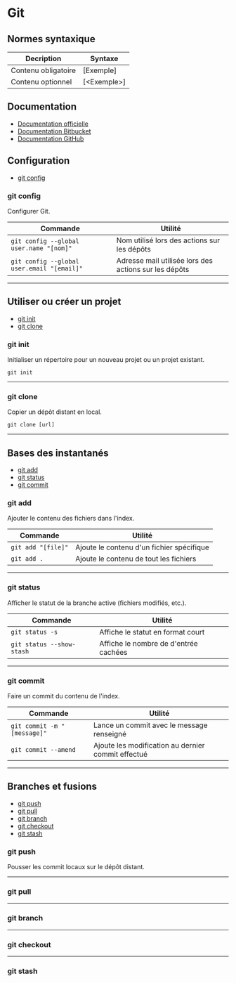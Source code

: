 # Git

## Normes syntaxique

|Decription          |Syntaxe          |
|--------------------|-----------------|
|Contenu obligatoire |\[Exemple\]      |
|Contenu optionnel   | \[\<Exemple\>\] |

## Documentation

- [Documentation officielle](https://git-scm.com/docs)
- [Documentation Bitbucket](https://www.atlassian.com/git/tutorials)
- [Documentation GitHub](https://guides.github.com/introduction/git-handbook/#basic-git)

## Configuration

- [git config](#git-config)

### git config

Configurer Git.

|Commande                                     |Utilité                                               |
|---------------------------------------------|------------------------------------------------------|
|``git config --global user.name "[nom]"``    |Nom utilisé lors des actions sur les dépôts           |
|``git config --global user.email "[email]"`` |Adresse mail utilisée lors des actions sur les dépôts |

---

## Utiliser ou créer un projet

- [git init](#git-init)
- [git clone](#git-clone)

### git init

Initialiser un répertoire pour un nouveau projet ou un projet existant.

``git init``

---

### git clone

Copier un dépôt distant en local.

``git clone [url]``

---

## Bases des instantanés

- [git add](#git-add)
- [git status](#git-status)
- [git commit](#git-commit)

### git add

Ajouter le contenu des fichiers dans l'index.

|Commande             |Utilité                                   |
|---------------------|------------------------------------------|
|``git add "[file]"`` |Ajoute le contenu d'un fichier spécifique |
|``git add .``        |Ajoute le contenu de tout les fichiers    |

---

### git status

Afficher le statut de la branche active (fichiers modifiés, etc.).

|Commande                    |Utilité                               |
|----------------------------|--------------------------------------|
|``git status -s``           |Affiche le statut en format court     |
|``git status --show-stash`` |Affiche le nombre de d'entrée cachées |

---

### git commit

Faire un commit du contenu de l'index.

|Commande                      |Utilité                                            |
|------------------------------|---------------------------------------------------|
|``git commit -m "[message]"`` |Lance un commit avec le message renseigné          |
|``git commit --amend``        |Ajoute les modification au dernier commit effectué |

---

## Branches et fusions

- [git push](#git-push)
- [git pull](#git-pull)
- [git branch](#git-branch)
- [git checkout](#git-checkout)
- [git stash](#git-stash)

### git push

Pousser les commit locaux sur le dépôt distant.

---

### git pull

---

### git branch

---

### git checkout

---

### git stash
